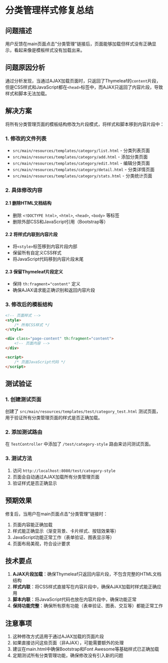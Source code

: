 # 分类管理样式修复总结

## 问题描述
用户反馈在main页面点击"分类管理"链接后，页面能够加载但样式没有正确显示，看起来像是模板样式没有加载出来。

## 问题原因分析
通过分析发现，当通过AJAX加载页面时，只返回了Thymeleaf的`content`片段，但是CSS样式和JavaScript都在`<head>`标签中，而AJAX只返回了内容片段，导致样式和脚本无法加载。

## 解决方案
将所有分类管理页面的模板结构修改为片段模式，将样式和脚本移到内容片段中：

### 1. 修改的文件列表
- `src/main/resources/templates/category/list.html` - 分类列表页面
- `src/main/resources/templates/category/add.html` - 添加分类页面  
- `src/main/resources/templates/category/edit.html` - 编辑分类页面
- `src/main/resources/templates/category/detail.html` - 分类详情页面
- `src/main/resources/templates/category/stats.html` - 分类统计页面

### 2. 具体修改内容

#### 2.1 删除HTML文档结构
- 删除 `<!DOCTYPE html>`, `<html>`, `<head>`, `<body>` 等标签
- 删除外部CSS和JavaScript引用（Bootstrap等）

#### 2.2 将样式内联到内容片段
- 将`<style>`标签移到内容片段内部
- 保留所有自定义CSS样式
- 将JavaScript代码移到内容片段末尾

#### 2.3 保留Thymeleaf片段定义
- 保持 `th:fragment="content"` 定义
- 确保AJAX请求能正确识别和返回内容片段

### 3. 修改后的模板结构
```html
<!-- 页面样式 -->
<style>
    /* 所有CSS样式 */
</style>

<div class="page-content" th:fragment="content">
    <!-- 页面内容 -->
</div>

<script>
    /* 页面JavaScript代码 */
</script>
```

## 测试验证

### 1. 创建测试页面
创建了 `src/main/resources/templates/test/category_test.html` 测试页面，用于验证所有分类管理页面的样式是否正确加载。

### 2. 添加测试路由
在 `TestController` 中添加了 `/test/category-style` 路由来访问测试页面。

### 3. 测试方法
1. 访问 `http://localhost:8080/test/category-style`
2. 页面会自动通过AJAX加载所有分类管理页面
3. 验证样式是否正确显示

## 预期效果
修复后，当用户在main页面点击"分类管理"链接时：
1. 页面内容能正确加载
2. 样式能正确显示（渐变背景、卡片样式、按钮效果等）
3. JavaScript功能正常工作（表单验证、图表显示等）
4. 页面布局美观，符合设计要求

## 技术要点
1. **AJAX片段加载**：确保Thymeleaf只返回内容片段，不包含完整的HTML文档结构
2. **样式内联**：将CSS样式直接写在内容片段中，确保AJAX加载时样式能正确应用
3. **脚本内联**：将JavaScript代码也放在内容片段中，确保功能正常
4. **保持功能完整**：确保所有原有功能（表单验证、图表、交互等）都能正常工作

## 注意事项
1. 这种修改方式适用于通过AJAX加载的页面片段
2. 如果直接访问这些页面（非AJAX），可能需要额外的处理
3. 建议在main.html中确保Bootstrap和Font Awesome等基础样式已正确加载
4. 定期测试所有分类管理功能，确保修改没有引入新的问题 